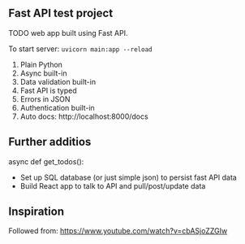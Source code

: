 ## Fast API test project
TODO web app built using Fast API.

To start server: `uvicorn main:app --reload`

1. Plain Python
2. Async built-in
3. Data validation built-in
4. Fast API is typed
5. Errors in JSON
6. Authentication built-in
7. Auto docs: http://localhost:8000/docs

## Further additios
async def get_todos():
- Set up SQL database (or just simple json) to persist fast API data
- Build React app to talk to API and pull/post/update data

## Inspiration
Followed from: https://www.youtube.com/watch?v=cbASjoZZGIw
